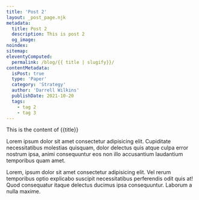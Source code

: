 ```yaml
---
title: 'Post 2'
layout: _post_page.njk
metadata:
  title: Post 2
  description: This is post 2
  og_image:
noindex: 
sitemap:
eleventyComputed:
  permalink: /blog/{{ title | slugify}}/
contentMetadata:
  isPost: true
  type: 'Paper'
  category: 'Strategy' 
  author: 'Darrell Wilkins'
  publishDate: 2021-10-20
  tags:
    - tag 2
    - tag 3
---
```


This is the content of {{title}}

Lorem ipsum dolor sit amet consectetur adipisicing elit. Cupiditate necessitatibus molestias quisquam, dolor delectus quis atque culpa error nostrum ipsa, animi consequuntur eos non illo accusantium laudantium temporibus quam amet.

Lorem, ipsum dolor sit amet consectetur adipisicing elit. Vel rerum temporibus optio explicabo suscipit necessitatibus perferendis odit quis at! Quod consequatur itaque delectus ducimus ipsa consequuntur. Laborum a nulla maxime.